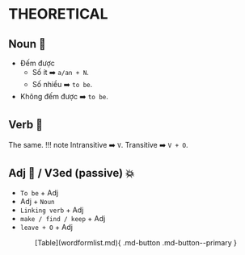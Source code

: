 # THEORETICAL
## Noun 🧒
- Đếm được
    - Số ít ➡️ `` a/an + N ``.
    - Số nhiều ➡️ ``to be``.
- Không đếm được ➡️ ``to be``.
## Verb 🏃
The same.
!!! note
    Intransitive ➡️ ``V``. Transitive ➡️ ``V + O``.
## Adj 🥀 / V3ed (passive) 💥
- ``To be`` + Adj
- Adj + ``Noun``
- ``Linking verb`` + Adj
- ``make / find / keep`` + Adj
- ``leave + O`` + Adj

<center>[Table](wordformlist.md){ .md-button .md-button--primary }<center/>